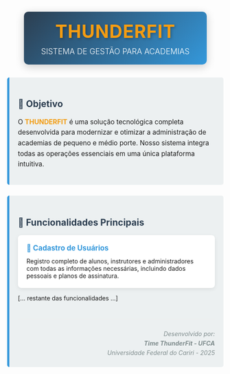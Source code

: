<div style="text-align: center; margin: 30px 0;">
  <div style="display: inline-block; background: linear-gradient(135deg, #2c3e50, #3498db); padding: 20px 40px; border-radius: 10px; box-shadow: 0 5px 20px rgba(0,0,0,0.2);">
    <h1 style="color: #f39c12; margin: 0; font-size: 3em; text-shadow: 2px 2px 6px rgba(0,0,0,0.3); letter-spacing: 1px;">THUNDERFIT</h1>
    <p style="color: white; margin: 10px 0 0; font-size: 1.3em; font-weight: 300;">SISTEMA DE GESTÃO PARA ACADEMIAS</p>
  </div>
</div>

<div class="section" style="background-color: #ecf0f1; padding: 20px; margin-bottom: 25px; border-left: 5px solid #3498db; border-radius: 5px;">
  <h2 style="color: #2c3e50;">📌 Objetivo</h2>
  <p style="font-size: 1.1em; line-height: 1.6;">O <strong style="color: #f39c12;">THUNDERFIT</strong> é uma solução tecnológica completa desenvolvida para modernizar e otimizar a administração de academias de pequeno e médio porte. Nosso sistema integra todas as operações essenciais em uma única plataforma intuitiva.</p>
</div>

<div class="section" style="background-color: #ecf0f1; padding: 20px; margin-bottom: 25px; border-left: 5px solid #3498db; border-radius: 5px;">
  <h2 style="color: #2c3e50;">🚀 Funcionalidades Principais</h2>
  
  <div class="feature-card" style="background-color: white; padding: 20px; margin: 15px 0; border-radius: 8px; box-shadow: 0 3px 10px rgba(0,0,0,0.08);">
    <div class="feature-title" style="color: #3498db; font-weight: bold; margin-bottom: 12px; font-size: 1.2em;">👥 Cadastro de Usuários</div>
    <p style="margin: 0;">Registro completo de alunos, instrutores e administradores com todas as informações necessárias, incluindo dados pessoais e planos de assinatura.</p>
  </div>

  [... restante das funcionalidades ...]

<div class="authors" style="font-style: italic; text-align: right; margin-top: 40px; color: #7f8c8d; border-top: 1px solid #eee; padding-top: 20px;">
  <p style="margin: 5px 0;">Desenvolvido por:</p>
  <p style="margin: 5px 0; font-weight: bold;">Time ThunderFit - UFCA</p>
  <p style="margin: 5px 0;">Universidade Federal do Cariri - 2025</p>
</div>
